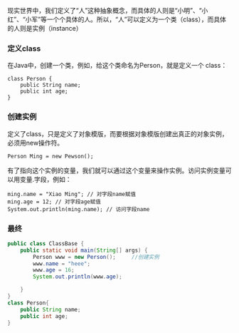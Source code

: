 现实世界中，我们定义了“人”这种抽象概念，而具体的人则是“小明”、“小红”、“小军”等一个个具体的人。所以，“人”可以定义为一个类（class），而具体的人则是实例（instance）

### 定义class
在Java中，创建一个类，例如，给这个类命名为Person，就是定义一个  class：

    class Person {
        public String name;
        public int age;
    }

### 创建实例
定义了class，只是定义了对象模版，而要根据对象模版创建出真正的对象实例，必须用new操作符。

    Person Ming = new Pewson();

有了指向这个实例的变量，我们就可以通过这个变量来操作实例。访问实例变量可以用变量.字段，例如：

    ming.name = "Xiao Ming"; // 对字段name赋值
    ming.age = 12; // 对字段age赋值
    System.out.println(ming.name); // 访问字段name


### 最终

~~~ java
public class ClassBase {
    public static void main(String[] args) {
        Person www = new Person();     //创建实例
        www.name = "heee";
        www.age = 16;
        System.out.println(www.age);

    }
}
class Person{
    public String name;
    public int age;
}
~~~



